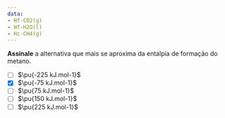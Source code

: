 ```yaml
---
data:
- Hf-CO2(g)
- Hf-H2O(l)
- Hc-CH4(g)
---
```

**Assinale** a alternativa que mais se aproxima da entalpia de formação do metano.

- [ ] $\pu{-225 kJ.mol-1}$
- [x] $\pu{-75 kJ.mol-1}$
- [ ] $\pu{75 kJ.mol-1}$
- [ ] $\pu{150 kJ.mol-1}$
- [ ] $\pu{225 kJ.mol-1}$
